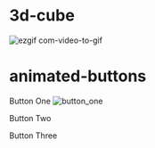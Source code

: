 # 3d-cube

![ezgif com-video-to-gif](https://github.com/Braimah-Abiola/Interaction-Design/assets/53942120/5abb0a8e-b3bb-4740-b21e-90ba738f7ded)

# animated-buttons

Button One
![button_one](https://github.com/Braimah-Abiola/Interaction-Design/assets/53942120/0bcc84db-ae93-40f5-9e7e-81ade7b03b64)

Button Two


Button Three
